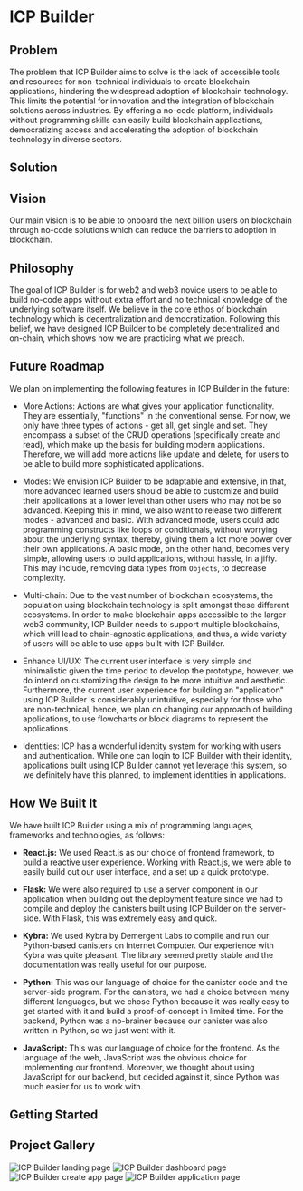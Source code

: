 # ICP Builder

## Problem

The problem that ICP Builder aims to solve is the lack of accessible tools and resources for non-technical individuals to create blockchain applications, hindering the widespread adoption of blockchain technology. This limits the potential for innovation and the integration of blockchain solutions across industries. By offering a no-code platform, individuals without programming skills can easily build blockchain applications, democratizing access and accelerating the adoption of blockchain technology in diverse sectors.

## Solution

## Vision

Our main vision is to be able to onboard the next billion users on blockchain through no-code solutions which can reduce the barriers to adoption in blockchain.

## Philosophy

The goal of ICP Builder is for web2 and web3 novice users to be able to build no-code apps without extra effort and no technical knowledge of the underlying software itself. We believe in the core ethos of blockchain technology which is decentralization and democratization. Following this belief, we have designed ICP Builder to be completely decentralized and on-chain, which shows how we are practicing what we preach.

## Future Roadmap

We plan on implementing the following features in ICP Builder in the future:

- More Actions: Actions are what gives your application functionality. They are essentially, "functions" in the conventional sense. For now, we only have three types of actions - get all, get single and set. They encompass a subset of the CRUD operations (specifically create and read), which make up the basis for building modern applications. Therefore, we will add more actions like update and delete, for users to be able to build more sophisticated applications.

- Modes: We envision ICP Builder to be adaptable and extensive, in that, more advanced learned users should be able to customize and build their applications at a lower level than other users who may not be so advanced. Keeping this in mind, we also want to release two different modes - advanced and basic. With advanced mode, users could add programming constructs like loops or conditionals, without worrying about the underlying syntax, thereby, giving them a lot more power over their own applications. A basic mode, on the other hand, becomes very simple, allowing users to build applications, without hassle, in a jiffy. This may include, removing data types from `Objects`, to decrease complexity.

- Multi-chain: Due to the vast number of blockchain ecosystems, the population using blockchain technology is split amongst these different ecosystems. In order to make blockchain apps accessible to the larger web3 community, ICP Builder needs to support multiple blockchains, which will lead to chain-agnostic applications, and thus, a wide variety of users will be able to use apps built with ICP Builder.

- Enhance UI/UX: The current user interface is very simple and minimalistic given the time period to develop the prototype, however, we do intend on customizing the design to be more intuitive and aesthetic. Furthermore, the current user experience for building an "application" using ICP Builder is considerably unintuitive, especially for those who are non-technical, hence, we plan on changing our approach of building applications, to use flowcharts or block diagrams to represent the applications.

- Identities: ICP has a wonderful identity system for working with users and authentication. While one can login to ICP Builder with their identity, applications built using ICP Builder cannot yet leverage this system, so we definitely have this planned, to implement identities in applications.

## How We Built It

We have built ICP Builder using a mix of programming languages, frameworks and technologies, as follows:

- **React.js:** We used React.js as our choice of frontend framework, to build a reactive user experience. Working with React.js, we were able to easily build out our user interface, and a set up a quick prototype.

- **Flask:** We were also required to use a server component in our application when building out the deployment feature since we had to compile and deploy the canisters built using ICP Builder on the server-side. With Flask, this was extremely easy and quick.

- **Kybra:** We used Kybra by Demergent Labs to compile and run our Python-based canisters on Internet Computer. Our experience with Kybra was quite pleasant. The library seemed pretty stable and the documentation was really useful for our purpose.

- **Python:** This was our language of choice for the canister code and the server-side program. For the canisters, we had a choice between many different languages, but we chose Python because it was really easy to get started with it and build a proof-of-concept in limited time. For the backend, Python was a no-brainer because our canister was also written in Python, so we just went with it.

- **JavaScript:** This was our language of choice for the frontend. As the language of the web, JavaScript was the obvious choice for implementing our frontend. Moreover, we thought about using JavaScript for our backend, but decided against it, since Python was much easier for us to work with.

## Getting Started

## Project Gallery

![ICP Builder landing page](https://i.ibb.co/TL70SMQ/Clean-Shot-2023-06-18-at-14-06-34-2x.png)
![ICP Builder dashboard page](https://i.ibb.co/j864Zn0/Clean-Shot-2023-06-18-at-14-10-38-2x.png)
![ICP Builder create app page](https://i.ibb.co/7WSGf0h/Clean-Shot-2023-06-18-at-14-11-58-2x.png)
![ICP Builder application page](https://i.ibb.co/XYN0x7m/Clean-Shot-2023-06-18-at-14-13-43-2x.png)